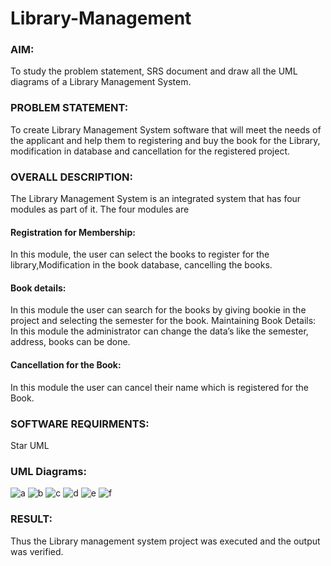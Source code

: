 # Library-Management
### AIM:
To study the problem statement, SRS document and draw all the UML diagrams of a Library Management System.
### PROBLEM STATEMENT:
To create Library Management System software that will meet the needs of the applicant
and help them to registering and buy the book for the Library, modification in database and
cancellation for the registered project.
### OVERALL DESCRIPTION:
The Library Management System is an integrated system that has four modules as part of
it. The four modules are
#### Registration for Membership:
In this module, the user can select the books to register for the library,Modification in the book
database, cancelling the books.
#### Book details:
In this module the user can search for the books by giving bookie in the project and selecting
the semester for the book.
Maintaining Book Details:
In this module the administrator can change the data’s like the semester, address, books can be
done.
#### Cancellation for the Book:
In this module the user can cancel their name which is registered for the Book.
### SOFTWARE REQUIRMENTS:
Star UML
### UML Diagrams:
![a](https://github.com/Aravindsamy04/Library-Management/assets/113497037/f754a8c2-5f32-413d-9fc3-ae7aedef2ebb)
![b](https://github.com/Aravindsamy04/Library-Management/assets/113497037/409ba272-cfa6-40e7-8969-1c7a98a22d27)
![c](https://github.com/Aravindsamy04/Library-Management/assets/113497037/84e44cc8-1390-4d86-82e3-37c745398295)
![d](https://github.com/Aravindsamy04/Library-Management/assets/113497037/30170024-2306-4608-b70b-e37733c20429)
![e](https://github.com/Aravindsamy04/Library-Management/assets/113497037/856e85b8-ab68-4c10-9135-466a8aca1d0a)
![f](https://github.com/Aravindsamy04/Library-Management/assets/113497037/ab40490d-1bae-4967-b15c-4b3b72f51d44)


### RESULT:
Thus the Library management system project was executed and the output was verified.
